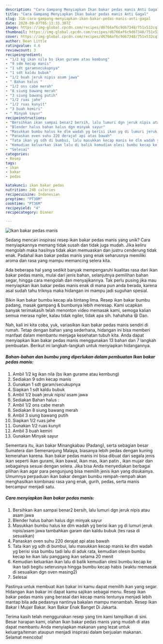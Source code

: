 ```yaml
---
description: "Cara Gampang Menyiapkan Ikan bakar pedas manis Anti Gagal"
title: "Cara Gampang Menyiapkan Ikan bakar pedas manis Anti Gagal"
slug: 316-cara-gampang-menyiapkan-ikan-bakar-pedas-manis-anti-gagal
date: 2020-09-07T05:13:33.307Z
image: https://img-global.cpcdn.com/recipes/d6766af6c9d67348/751x532cq70/ikan-bakar-pedas-manis-foto-resep-utama.jpg
thumbnail: https://img-global.cpcdn.com/recipes/d6766af6c9d67348/751x532cq70/ikan-bakar-pedas-manis-foto-resep-utama.jpg
cover: https://img-global.cpcdn.com/recipes/d6766af6c9d67348/751x532cq70/ikan-bakar-pedas-manis-foto-resep-utama.jpg
author: Dean Little
ratingvalue: 4.6
reviewcount: 3
recipeingredient:
- "1/2 kg ikan nila bs ikan gurame atau kembung"
- "9 sdm kecap manis"
- "1 sdt garamsecukupnya"
- "1 sdt kaldu bubuk"
- "1/2 buah jeruk nipis asam jawa"
- " Bahan halus "
- "1/2 ons cabe merah"
- "8 siung bawang merah"
- "3 siung bawang putih"
- "1/2 ruas jahe"
- "1/2 ruas kunyit"
- "3 buah kemiri"
- " Minyak sayur"
recipeinstructions:
- "Bersihkan ikan sampai benar2 bersih, lalu lumuri dgn jeruk nipis atau asam jawa"
- "Blender halus bahan halus dgn minyak sayur"
- "Masukkan bumbu halus ke dlm wadah yg berisi ikan yg di lumuri jeruk nipis/asam jawa tambahkan garam dan kaldu bubuk (tes rasa di sesuaikan)"
- "Panaskan oven suhu 220 derajat api atas bawah"
- "Tata ikan yg sdh di bumbui, lalu masukkan kecap manis ke dlm wadah yg berisi sisa bumbu tadi lalu di aduk rata, kemudian olesin bumbu kecap ke ikan lalu panggang ikan selama 20 menit"
- "Kemudian keluarkan ikan lalu di balik kemudian olesi bumbu kecap ke ikan tadi begitu seterusnya hingga bumbu kecap habis (waktu memasak di sesuaikan dgn oven masing2)"
- "Selesai"
categories:
- Resep
tags:
- ikan
- bakar
- pedas

katakunci: ikan bakar pedas 
nutrition: 248 calories
recipecuisine: Indonesian
preptime: "PT30M"
cooktime: "PT36M"
recipeyield: "4"
recipecategory: Dinner

---
```



![Ikan bakar pedas manis](https://img-global.cpcdn.com/recipes/d6766af6c9d67348/751x532cq70/ikan-bakar-pedas-manis-foto-resep-utama.jpg)

Sedang mencari inspirasi resep ikan bakar pedas manis yang unik? Cara menyiapkannya memang tidak susah dan tidak juga mudah. Jika keliru mengolah maka hasilnya tidak akan memuaskan dan justru cenderung tidak enak. Padahal ikan bakar pedas manis yang enak seharusnya memiliki aroma dan rasa yang mampu memancing selera kita.

Ada beberapa hal yang sedikit banyak mempengaruhi kualitas rasa dari ikan bakar pedas manis, mulai dari jenis bahan, selanjutnya pemilihan bahan segar, hingga cara mengolah dan menyajikannya. Tak perlu pusing jika mau menyiapkan ikan bakar pedas manis enak di mana pun anda berada, karena asal sudah tahu triknya maka hidangan ini mampu jadi suguhan spesial.

Bikin ikan bakar bumbu kecap ala bintang lima. Resep ikan bakar bumbu padang, masak gampang &amp; bumbunya lebih meresap. Kami ucapkan banyak terimakasih telah menonton video memasak kami, semoga kalian semua merasa ngiler, kalau tidak ngiler, tidak apa sih. hahahaha 😆 Dan.


Nah, kali ini kita coba, yuk, variasikan ikan bakar pedas manis sendiri di rumah. Tetap dengan bahan yang sederhana, hidangan ini bisa memberi manfaat dalam membantu menjaga kesehatan tubuh kita. Anda dapat menyiapkan Ikan bakar pedas manis menggunakan 13 bahan dan 7 langkah pembuatan. Berikut ini langkah-langkah untuk menyiapkan hidangannya.

<!--inarticleads1-->

##### Bahan-bahan dan bumbu yang diperlukan dalam pembuatan Ikan bakar pedas manis:

1. Ambil 1/2 kg ikan nila (bs ikan gurame atau kembung)
1. Sediakan 9 sdm kecap manis
1. Gunakan 1 sdt garam/secukupnya
1. Siapkan 1 sdt kaldu bubuk
1. Ambil 1/2 buah jeruk nipis/ asam jawa
1. Sediakan  Bahan halus :
1. Ambil 1/2 ons cabe merah
1. Sediakan 8 siung bawang merah
1. Ambil 3 siung bawang putih
1. Siapkan 1/2 ruas jahe
1. Gunakan 1/2 ruas kunyit
1. Ambil 3 buah kemiri
1. Gunakan  Minyak sayur


Sementara itu, ikan bakar Minangkabau (Padang), serta sebagian besar Sumatera dan Semenanjung Malaya, biasanya lebih pedas dengan kuning kemerahan karena. Ikan bakar pedas manis ini bisa dibuat dari segala jenis ikan seperti ikan gurami, ikan bawal, ikan mas, ikan patin , ikan mujair dan sebagainya sesuai dengan selera. Jika bisa Anda menyediakan berbagai pilihan ikan agar para pengunjung bisa memilih jenis ikan yang disukainya. Umumnya perpaduan ikan bakar dengan bumbu rempah-rempah akan menghasilkan kombinasi rasa yang enak, gurih, pedas, serta manis bercampur menjadi satu. 

<!--inarticleads2-->

##### Cara menyiapkan Ikan bakar pedas manis:

1. Bersihkan ikan sampai benar2 bersih, lalu lumuri dgn jeruk nipis atau asam jawa
1. Blender halus bahan halus dgn minyak sayur
1. Masukkan bumbu halus ke dlm wadah yg berisi ikan yg di lumuri jeruk nipis/asam jawa tambahkan garam dan kaldu bubuk (tes rasa di sesuaikan)
1. Panaskan oven suhu 220 derajat api atas bawah
1. Tata ikan yg sdh di bumbui, lalu masukkan kecap manis ke dlm wadah yg berisi sisa bumbu tadi lalu di aduk rata, kemudian olesin bumbu kecap ke ikan lalu panggang ikan selama 20 menit
1. Kemudian keluarkan ikan lalu di balik kemudian olesi bumbu kecap ke ikan tadi begitu seterusnya hingga bumbu kecap habis (waktu memasak di sesuaikan dgn oven masing2)
1. Selesai


Pastinya untuk membuat ikan bakar ini kamu dapat memilih ikan yang segar. Hidangan ikan bakar ini dapat kamu sajikan sebagai menu. Resep ikan bakar pedas manis yang berasal dari kecap manis tentunya menjadi lebih mantap bila ada pedasnya nantinya bakalan mampu menambah. Resep Ikan Bakar I Mujair Bakar. Ikan Bakar Enak Banget Di Jakarta. 

Terima kasih telah menggunakan resep yang tim kami tampilkan di sini. Besar harapan kami, olahan Ikan bakar pedas manis yang mudah di atas dapat membantu Anda menyiapkan makanan yang lezat untuk keluarga/teman ataupun menjadi inspirasi dalam berjualan makanan. Selamat mencoba!
